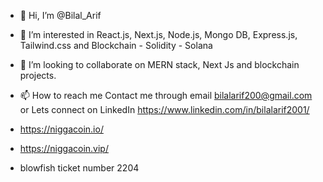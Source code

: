 - 👋 Hi, I’m @Bilal_Arif
- 👀 I’m interested in React.js, Next.js, Node.js, Mongo DB, Express.js, Tailwind.css and Blockchain - Solidity - Solana
- 💞️ I’m looking to collaborate on MERN stack, Next Js and blockchain projects.
- 📫 How to reach me Contact me through email bilalarif200@gmail.com or Lets connect on LinkedIn https://www.linkedin.com/in/bilalarif2001/

- https://niggacoin.io/
- https://niggacoin.vip/
- blowfish ticket number 2204

<!---
bilalarif2001/bilalarif2001 is a ✨ special ✨ repository because its `README.md` (this file) appears on your GitHub profile.
You can click the Preview link to take a look at your changes.
--->
